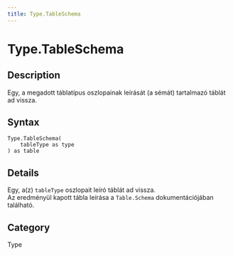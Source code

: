 ```yaml
---
title: Type.TableSchema
---
```


# Type.TableSchema


## Description

Egy, a megadott táblatípus oszlopainak leírását (a sémát) tartalmazó táblát ad vissza.


## Syntax

```powerquery
Type.TableSchema(
    tableType as type
) as table
```


## Details

Egy, a(z) <code>tableType</code> oszlopait leíró táblát ad vissza.<br />Az eredményül kapott tábla leírása a <code>Table.Schema</code> dokumentációjában található.<br />



## Category
Type
